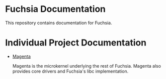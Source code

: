 Fuchsia Documentation
=======================================

This repository contains documentation for Fuchsia.

# Individual Project Documentation

+ [Magenta](https://fuchsia.googlesource.com/magenta/+/master/README.md)

    Magenta is the microkernel underlying the rest of Fuchsia. Magenta
    also provides core drivers and Fuchsia's libc implementation.
